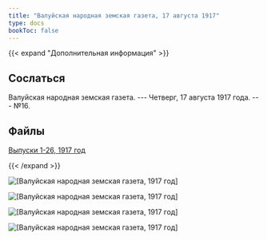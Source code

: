 ```yaml
---
title: "Валуйская народная земская газета, 17 августа 1917"
type: docs
bookToc: false
---
```


{{< expand "Дополнительная информация" >}}
## Сослаться
Валуйская народная земская газета. --- Четверг, 17 августа 1917 года. --- №16.

## Файлы
[Выпуски 1-26, 1917 год](https://www.dropbox.com/sh/f66udc3wv8z9994/AADjgSdoNAVKO_sDOpFltcOta?dl=0)

{{< /expand >}}

![[Валуйская народная земская газета, 1917 год]](/static/img/papers/1917_№16.jpg)

![[Валуйская народная земская газета, 1917 год]](/static/img/papers/1917_№16_p2.jpg)

![[Валуйская народная земская газета, 1917 год]](/static/img/papers/1917_№16_p3.jpg)

![[Валуйская народная земская газета, 1917 год]](/static/img/papers/1917_№16_p4.jpg)
